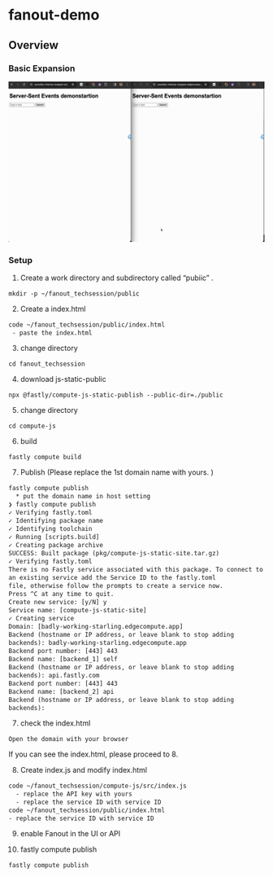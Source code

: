# fanout-demo

## Overview 

### Basic Expansion
<img src="doc/fanout.gif" width="900">

### Setup 

1. Create a work directory and subdirectory called “pubiic” . 

```
mkdir -p ~/fanout_techsession/public 
```

2. Create a index.html
```
code ~/fanout_techsession/public/index.html
 - paste the index.html
```

3. change directory 

```
cd fanout_techsession
```

4. download js-static-public 

```
npx @fastly/compute-js-static-publish --public-dir=./public
```

5. change directory

```
cd compute-js
```

6. build

```
fastly compute build
```

7. Publish (Please replace the 1st domain name with yours. )

```
fastly compute publish
  * put the domain name in host setting
❯ fastly compute publish
✓ Verifying fastly.toml
✓ Identifying package name
✓ Identifying toolchain
✓ Running [scripts.build]
✓ Creating package archive
SUCCESS: Built package (pkg/compute-js-static-site.tar.gz)
✓ Verifying fastly.toml
There is no Fastly service associated with this package. To connect to an existing service add the Service ID to the fastly.toml
file, otherwise follow the prompts to create a service now.
Press ^C at any time to quit.
Create new service: [y/N] y
Service name: [compute-js-static-site]
✓ Creating service
Domain: [badly-working-starling.edgecompute.app]
Backend (hostname or IP address, or leave blank to stop adding backends): badly-working-starling.edgecompute.app
Backend port number: [443] 443
Backend name: [backend_1] self
Backend (hostname or IP address, or leave blank to stop adding backends): api.fastly.com
Backend port number: [443] 443
Backend name: [backend_2] api
Backend (hostname or IP address, or leave blank to stop adding backends):
```

7. check the index.html

```
Open the domain with your browser   
```

If you can see the index.html, please proceed to 8. 


8. Create index.js and modify index.html

```
code ~/fanout_techsession/compute-js/src/index.js
  - replace the API key with yours 
  - replace the service ID with service ID
code ~/fanout_techsession/public/index.html
- replace the service ID with service ID 
```

9. enable Fanout in the UI or API


10. fastly compute publish

```
fastly compute publish
```
